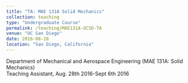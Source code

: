 ```yaml
---
title: "TA: MAE 131A Solid Mechanics"
collection: teaching
type: "Undergraduate Course"
permalink: /teaching/MAE131A-UCSD-TA
venue: "UC San Diego"
date: 2016-08-28
location: "San Diego, California"
---
```


Department of Mechanical and Aerospace Engineering (MAE 131A: Solid Mechanics)              
Teaching Assistant, Aug. 28th 2016-Sept 6th 2016

